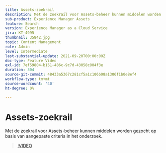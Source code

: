 ```yaml
---
title: Assets-zoekrail
description: Met de zoekrail voor Assets-beheer kunnen middelen worden gezocht op basis van aangepaste criteria in het onderzoek.
sub-product: Experience Manager Assets
feature: Search
version: Experience Manager as a Cloud Service
jira: KT-4995
thumbnail: 35842.jpg
topic: Content Management
role: Admin
level: Intermediate
last-substantial-update: 2021-09-20T00:00:00Z
doc-type: Feature Video
exl-id: 7ef59804-b151-486c-9c7d-43058c004f3e
duration: 304
source-git-commit: 48433a5367c281cf5a1c106b08a1306f1b0e8ef4
workflow-type: tm+mt
source-wordcount: '40'
ht-degree: 0%

---
```


# Assets-zoekrail

Met de zoekrail voor Assets-beheer kunnen middelen worden gezocht op basis van aangepaste criteria in het onderzoek.

>[!VIDEO](https://video.tv.adobe.com/v/35842?quality=12&learn=on)
